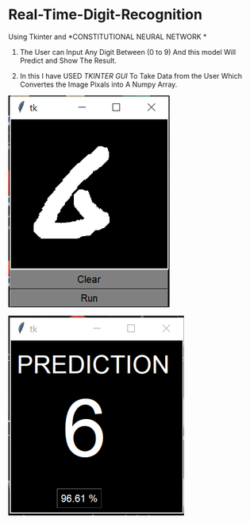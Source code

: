 # Real-Time-Digit-Recognition
Using Tkinter and *CONSTITUTIONAL NEURAL NETWORK *



1. The User can Input Any Digit Between (0 to 9) And this model Will Predict and Show The Result.

2. In this I have USED *TKINTER GUI* To Take Data from the User Which  Convertes the Image Pixals into A Numpy Array.

![](OUTPUT/6_INPUT.png)

![](OUTPUT/6_OUTPUT.png)
